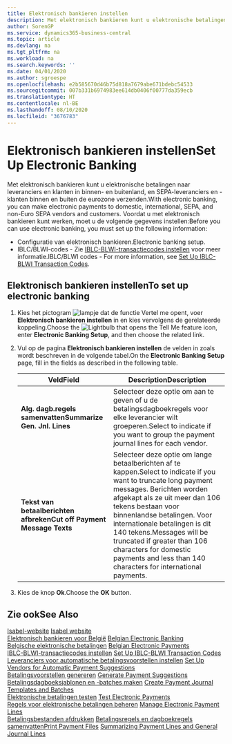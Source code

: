 ```yaml
---
title: Elektronisch bankieren instellen
description: Met elektronisch bankieren kunt u elektronische betalingen naar leveranciers en klanten in binnen- en buitenland, en SEPA-leveranciers en -klanten binnen en buiten de eurozone verzenden.
author: SorenGP
ms.service: dynamics365-business-central
ms.topic: article
ms.devlang: na
ms.tgt_pltfrm: na
ms.workload: na
ms.search.keywords: ''
ms.date: 04/01/2020
ms.author: sgroespe
ms.openlocfilehash: e2b585670d46b75d818a7679abe671bdebc54533
ms.sourcegitcommit: 007b331b6974983ee614db0406f00777da359ecb
ms.translationtype: HT
ms.contentlocale: nl-BE
ms.lasthandoff: 08/10/2020
ms.locfileid: "3676783"
---
```

# <a name="set-up-electronic-banking"></a><span data-ttu-id="da883-103">Elektronisch bankieren instellen</span><span class="sxs-lookup"><span data-stu-id="da883-103">Set Up Electronic Banking</span></span>
<span data-ttu-id="da883-104">Met elektronisch bankieren kunt u elektronische betalingen naar leveranciers en klanten in binnen- en buitenland, en SEPA-leveranciers en -klanten binnen en buiten de eurozone verzenden.</span><span class="sxs-lookup"><span data-stu-id="da883-104">With electronic banking, you can make electronic payments to domestic, international, SEPA, and non-Euro SEPA vendors and customers.</span></span> <span data-ttu-id="da883-105">Voordat u met elektronisch bankieren kunt werken, moet u de volgende gegevens instellen:</span><span class="sxs-lookup"><span data-stu-id="da883-105">Before you can use electronic banking, you must set up the following information:</span></span>  

- <span data-ttu-id="da883-106">Configuratie van elektronisch bankieren.</span><span class="sxs-lookup"><span data-stu-id="da883-106">Electronic banking setup.</span></span>  
- <span data-ttu-id="da883-107">IBLC/BLWI-codes - Zie [IBLC-BLWI-transactiecodes instellen](how-to-set-up-iblc-blwi-transaction-codes.md) voor meer informatie.</span><span class="sxs-lookup"><span data-stu-id="da883-107">IBLC/BLWI codes - For more information, see [Set Up IBLC-BLWI Transaction Codes](how-to-set-up-iblc-blwi-transaction-codes.md).</span></span>  

## <a name="to-set-up-electronic-banking"></a><span data-ttu-id="da883-108">Elektronisch bankieren instellen</span><span class="sxs-lookup"><span data-stu-id="da883-108">To set up electronic banking</span></span>  

1.  <span data-ttu-id="da883-109">Kies het pictogram ![lampje dat de functie Vertel me opent](../../media/ui-search/search_small.png "Vertel me wat u wilt doen"), voer **Elektronisch bankieren instellen** in en kies vervolgens de gerelateerde koppeling.</span><span class="sxs-lookup"><span data-stu-id="da883-109">Choose the ![Lightbulb that opens the Tell Me feature](../../media/ui-search/search_small.png "Tell me what you want to do") icon, enter **Electronic Banking Setup**, and then choose the related link.</span></span>  
2.  <span data-ttu-id="da883-110">Vul op de pagina **Elektronisch bankieren instellen** de velden in zoals wordt beschreven in de volgende tabel.</span><span class="sxs-lookup"><span data-stu-id="da883-110">On the **Electronic Banking Setup** page, fill in the fields as described in the following table.</span></span>   

    |<span data-ttu-id="da883-111">Veld</span><span class="sxs-lookup"><span data-stu-id="da883-111">Field</span></span>|<span data-ttu-id="da883-112">Description</span><span class="sxs-lookup"><span data-stu-id="da883-112">Description</span></span>|  
    |---------------------------------|---------------------------------------|  
    |<span data-ttu-id="da883-113">**Alg. dagb.regels samenvatten**</span><span class="sxs-lookup"><span data-stu-id="da883-113">**Summarize Gen. Jnl. Lines**</span></span>|<span data-ttu-id="da883-114">Selecteer deze optie om aan te geven of u de betalingsdagboekregels voor elke leverancier wilt groeperen.</span><span class="sxs-lookup"><span data-stu-id="da883-114">Select to indicate if you want to group the payment journal lines for each vendor.</span></span>|  
    |<span data-ttu-id="da883-115">**Tekst van betaalberichten afbreken**</span><span class="sxs-lookup"><span data-stu-id="da883-115">**Cut off Payment Message Texts**</span></span>|<span data-ttu-id="da883-116">Selecteer deze optie om lange betaalberichten af te kappen.</span><span class="sxs-lookup"><span data-stu-id="da883-116">Select to indicate if you want to truncate long payment messages.</span></span> <span data-ttu-id="da883-117">Berichten worden afgekapt als ze uit meer dan 106 tekens bestaan voor binnenlandse betalingen. Voor internationale betalingen is dit 140 tekens.</span><span class="sxs-lookup"><span data-stu-id="da883-117">Messages will be truncated if greater than 106 characters for domestic payments and less than 140 characters for international payments.</span></span>|  
 
3.  <span data-ttu-id="da883-118">Kies de knop **Ok**.</span><span class="sxs-lookup"><span data-stu-id="da883-118">Choose the **OK** button.</span></span>  

## <a name="see-also"></a><span data-ttu-id="da883-119">Zie ook</span><span class="sxs-lookup"><span data-stu-id="da883-119">See Also</span></span>  
 <span data-ttu-id="da883-120">[Isabel-website](https://go.microsoft.com/fwlink/?LinkId=210323) </span><span class="sxs-lookup"><span data-stu-id="da883-120">[Isabel website](https://go.microsoft.com/fwlink/?LinkId=210323) </span></span>  
 <span data-ttu-id="da883-121">[Elektronisch bankieren voor België](belgian-electronic-banking.md) </span><span class="sxs-lookup"><span data-stu-id="da883-121">[Belgian Electronic Banking](belgian-electronic-banking.md) </span></span>  
 <span data-ttu-id="da883-122">[Belgische elektronische betalingen](belgian-electronic-payments.md) </span><span class="sxs-lookup"><span data-stu-id="da883-122">[Belgian Electronic Payments](belgian-electronic-payments.md) </span></span>  
 <span data-ttu-id="da883-123">[IBLC-BLWI-transactiecodes instellen](how-to-set-up-iblc-blwi-transaction-codes.md) </span><span class="sxs-lookup"><span data-stu-id="da883-123">[Set Up IBLC-BLWI Transaction Codes](how-to-set-up-iblc-blwi-transaction-codes.md) </span></span>  
 <span data-ttu-id="da883-124">[Leveranciers voor automatische betalingsvoorstellen instellen](how-to-set-up-vendors-for-automatic-payment-suggestions.md) </span><span class="sxs-lookup"><span data-stu-id="da883-124">[Set Up Vendors for Automatic Payment Suggestions](how-to-set-up-vendors-for-automatic-payment-suggestions.md) </span></span>  
 <span data-ttu-id="da883-125">[Betalingsvoorstellen genereren](how-to-generate-payment-suggestions.md) </span><span class="sxs-lookup"><span data-stu-id="da883-125">[Generate Payment Suggestions](how-to-generate-payment-suggestions.md) </span></span>  
 <span data-ttu-id="da883-126">[Betalingsdagboeksjablonen en -batches maken](how-to-create-payment-journal-templates-and-batches.md) </span><span class="sxs-lookup"><span data-stu-id="da883-126">[Create Payment Journal Templates and Batches](how-to-create-payment-journal-templates-and-batches.md) </span></span>  
 <span data-ttu-id="da883-127">[Elektronische betalingen testen](how-to-test-electronic-payments.md) </span><span class="sxs-lookup"><span data-stu-id="da883-127">[Test Electronic Payments](how-to-test-electronic-payments.md) </span></span>  
 <span data-ttu-id="da883-128">[Regels voor elektronische betalingen beheren](how-to-manage-electronic-payment-lines.md) </span><span class="sxs-lookup"><span data-stu-id="da883-128">[Manage Electronic Payment Lines](how-to-manage-electronic-payment-lines.md) </span></span>  
 <span data-ttu-id="da883-129">[Betalingsbestanden afdrukken](how-to-print-payment-files.md) [Betalingsregels en dagboekregels samenvatten](summarizing-payment-lines-and-general-journal-lines.md)</span><span class="sxs-lookup"><span data-stu-id="da883-129">[Print Payment Files](how-to-print-payment-files.md) [Summarizing Payment Lines and General Journal Lines](summarizing-payment-lines-and-general-journal-lines.md)</span></span>
